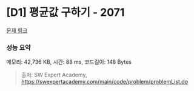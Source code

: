 # [D1] 평균값 구하기 - 2071 

[문제 링크](https://swexpertacademy.com/main/code/problem/problemDetail.do?contestProbId=AV5QRnJqA5cDFAUq) 

### 성능 요약

메모리: 42,736 KB, 시간: 88 ms, 코드길이: 148 Bytes



> 출처: SW Expert Academy, https://swexpertacademy.com/main/code/problem/problemList.do